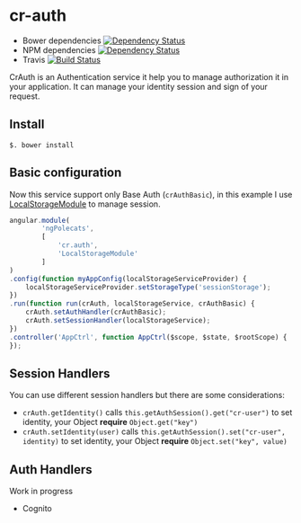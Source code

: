 # cr-auth
* Bower dependencies [![Dependency Status](https://www.versioneye.com/user/projects/54194f14918598e8bd000089/badge.svg?style=flat)](https://www.versioneye.com/user/projects/54194f14918598e8bd000089)
* NPM dependencies  [![Dependency Status](https://www.versioneye.com/user/projects/5419541791859833fd00007c/badge.svg?style=flat)](https://www.versioneye.com/user/projects/5419541791859833fd00007c)
* Travis [![Build Status](https://travis-ci.org/ngutils/cr-auth.svg?branch=master)](https://travis-ci.org/ngutils/cr-auth)

CrAuth is an Authentication service it help you to manage authorization it in your application.
It can manage your identity session and sign of your request.

## Install
``` shell
$. bower install
```

## Basic configuration
Now this service support only Base Auth (`crAuthBasic`), in this example I use [LocalStorageModule](https://github.com/grevory/angular-local-storage)
to manage session.
```javascript
angular.module(
        'ngPolecats',
        [
            'cr.auth',
            'LocalStorageModule'
        ]
)
.config(function myAppConfig(localStorageServiceProvider) {
    localStorageServiceProvider.setStorageType('sessionStorage');
})
.run(function run(crAuth, localStorageService, crAuthBasic) {
    crAuth.setAuthHandler(crAuthBasic);
    crAuth.setSessionHandler(localStorageService);
})
.controller('AppCtrl', function AppCtrl($scope, $state, $rootScope) {
});
```

## Session Handlers
You can use different session handlers but there are some considerations:
* `crAuth.getIdentity()` calls `this.getAuthSession().get("cr-user")` to set identity, your Object **require** `Object.get("key")`
* `crAuth.setIdentity(user)` calls `this.getAuthSession().set("cr-user", identity)` to set identity, your Object **require** `Object.set("key", value)`

## Auth Handlers
Work in progress
* Cognito
